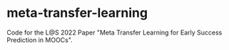 # meta-transfer-learning
Code for the L@S 2022 Paper "Meta Transfer Learning for Early Success Prediction in MOOCs".
